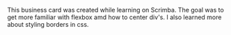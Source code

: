 This business card was created while learning on Scrimba. The goal was to get more familiar with flexbox amd how to center div's.
I also learned more about styling borders in css.
